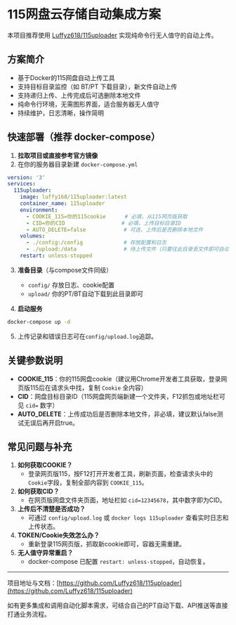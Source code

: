 # 115网盘云存储自动集成方案

本项目推荐使用 [Luffyz618/115uploader](https://github.com/Luffyz618/115uploader) 实现纯命令行无人值守的自动上传。

## 方案简介

- 基于Docker的115网盘自动上传工具
- 支持目标目录监控（如 BT/PT 下载目录），新文件自动上传
- 支持递归上传、上传完成后可选删除本地文件
- 纯命令行环境，无需图形界面，适合服务器无人值守
- 持续维护，日志清晰，操作简明

## 快速部署（推荐 docker-compose）

1. **拉取项目或直接参考官方镜像**
2. 在你的服务器目录新建 `docker-compose.yml`

```yaml
version: '3'
services:
  115uploader:
    image: luffy168/115uploader:latest
    container_name: 115uploader
    environment:
      - COOKIE_115=你的115cookie      # 必填，从115网页版获取
      - CID=你的CID                  # 必填，上传目标目录ID
      - AUTO_DELETE=false            # 可选，上传后是否删除本地文件
    volumes:
      - ./config:/config             # 存放配置和日志
      - ./upload:/data               # 待上传文件（只要往此目录丢文件即可自动上传）
    restart: unless-stopped
```

3. **准备目录**（与compose文件同级）
   - `config/` 存放日志、cookie配置
   - `upload/` 你的PT/BT自动下载到此目录即可

4. **启动服务**
```bash
docker-compose up -d
```

5. 上传记录和错误日志可在`config/upload.log`追踪。

## 关键参数说明
- **COOKIE_115**：你的115网盘cookie（建议用Chrome开发者工具获取，登录网页版115后在请求头中找，复制 `Cookie` 全内容）
- **CID**：网盘目标目录ID（115网盘网页端新建一个文件夹，F12抓包或地址栏可见 `cid=` 数字）
- **AUTO_DELETE**：上传成功后是否删除本地文件，非必填，建议默认false测试无误后再开启true。

## 常见问题与补充
1. **如何获取COOKIE？**
   - 登录网页版115，按F12打开开发者工具，刷新页面，检查请求头中的`Cookie`字段，复制全部内容到 `COOKIE_115`。
2. **如何获取CID？**
   - 在网页版网盘文件夹页面，地址栏如 `cid=12345678`，其中数字即为CID。
3. **上传后不清楚是否成功？**
   - 可通过 `config/upload.log` 或 `docker logs 115uploader` 查看实时日志和上传状态。
4. **TOKEN/Cookie失效怎么办？**
   - 重新登录115网页版，抓取新cookie即可，容器无需重建。
5. **无人值守异常重启？**
   - docker-compose 已配置 `restart: unless-stopped`，自动恢复。

---

项目地址与文档：[https://github.com/Luffyz618/115uploader](https://github.com/Luffyz618/115uploader)

如有更多集成和调用自动化脚本需求，可结合自己的PT自动下载、API推送等直接打通业务流程。